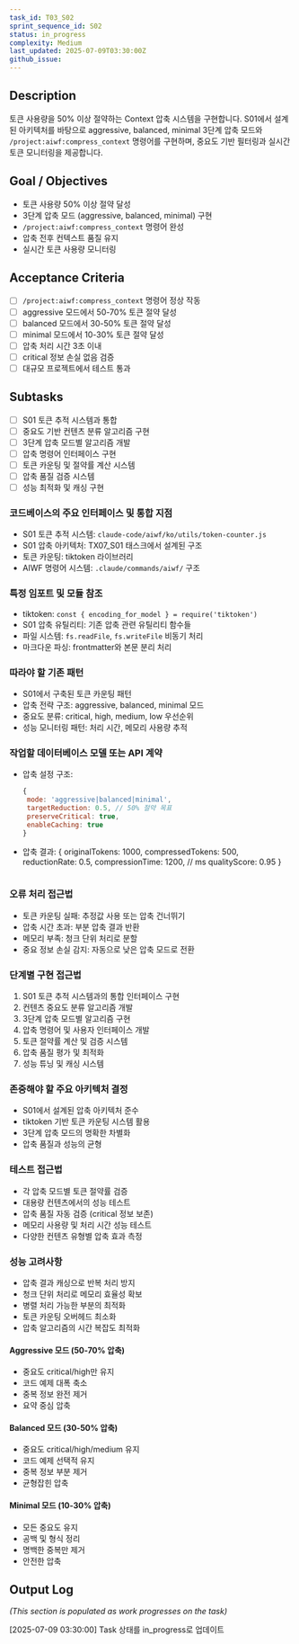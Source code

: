 ```yaml
---
task_id: T03_S02
sprint_sequence_id: S02
status: in_progress
complexity: Medium
last_updated: 2025-07-09T03:30:00Z
github_issue:
---
```


## Description
토큰 사용량을 50% 이상 절약하는 Context 압축 시스템을 구현합니다. S01에서 설계된 아키텍처를 바탕으로 aggressive, balanced, minimal 3단계 압축 모드와 `/project:aiwf:compress_context` 명령어를 구현하며, 중요도 기반 필터링과 실시간 토큰 모니터링을 제공합니다.

## Goal / Objectives
- 토큰 사용량 50% 이상 절약 달성
- 3단계 압축 모드 (aggressive, balanced, minimal) 구현
- `/project:aiwf:compress_context` 명령어 완성
- 압축 전후 컨텍스트 품질 유지
- 실시간 토큰 사용량 모니터링

## Acceptance Criteria
- [ ] `/project:aiwf:compress_context` 명령어 정상 작동
- [ ] aggressive 모드에서 50-70% 토큰 절약 달성
- [ ] balanced 모드에서 30-50% 토큰 절약 달성
- [ ] minimal 모드에서 10-30% 토큰 절약 달성
- [ ] 압축 처리 시간 3초 이내
- [ ] critical 정보 손실 없음 검증
- [ ] 대규모 프로젝트에서 테스트 통과

## Subtasks
- [ ] S01 토큰 추적 시스템과 통합
- [ ] 중요도 기반 컨텐츠 분류 알고리즘 구현
- [ ] 3단계 압축 모드별 알고리즘 개발
- [ ] 압축 명령어 인터페이스 구현
- [ ] 토큰 카운팅 및 절약률 계산 시스템
- [ ] 압축 품질 검증 시스템
- [ ] 성능 최적화 및 캐싱 구현

### 코드베이스의 주요 인터페이스 및 통합 지점
- S01 토큰 추적 시스템: `claude-code/aiwf/ko/utils/token-counter.js`
- S01 압축 아키텍처: TX07_S01 태스크에서 설계된 구조
- 토큰 카운팅: tiktoken 라이브러리
- AIWF 명령어 시스템: `.claude/commands/aiwf/` 구조

### 특정 임포트 및 모듈 참조
- tiktoken: `const { encoding_for_model } = require('tiktoken')`
- S01 압축 유틸리티: 기존 압축 관련 유틸리티 함수들
- 파일 시스템: `fs.readFile`, `fs.writeFile` 비동기 처리
- 마크다운 파싱: frontmatter와 본문 분리 처리

### 따라야 할 기존 패턴
- S01에서 구축된 토큰 카운팅 패턴
- 압축 전략 구조: aggressive, balanced, minimal 모드
- 중요도 분류: critical, high, medium, low 우선순위
- 성능 모니터링 패턴: 처리 시간, 메모리 사용량 추적

### 작업할 데이터베이스 모델 또는 API 계약
- 압축 설정 구조:
  ```javascript
  {
   mode: 'aggressive|balanced|minimal',
   targetReduction: 0.5, // 50% 절약 목표
   preserveCritical: true,
   enableCaching: true
  }
  ```
- 압축 결과:
  {
   originalTokens: 1000,
   compressedTokens: 500,
   reductionRate: 0.5,
   compressionTime: 1200, // ms
   qualityScore: 0.95
  }
  ```

### 오류 처리 접근법
- 토큰 카운팅 실패: 추정값 사용 또는 압축 건너뛰기
- 압축 시간 초과: 부분 압축 결과 반환
- 메모리 부족: 청크 단위 처리로 분할
- 중요 정보 손실 감지: 자동으로 낮은 압축 모드로 전환

### 단계별 구현 접근법
1. S01 토큰 추적 시스템과의 통합 인터페이스 구현
2. 컨텐츠 중요도 분류 알고리즘 개발
3. 3단계 압축 모드별 알고리즘 구현
4. 압축 명령어 및 사용자 인터페이스 개발
5. 토큰 절약률 계산 및 검증 시스템
6. 압축 품질 평가 및 최적화
7. 성능 튜닝 및 캐싱 시스템

### 존중해야 할 주요 아키텍처 결정
- S01에서 설계된 압축 아키텍처 준수
- tiktoken 기반 토큰 카운팅 시스템 활용
- 3단계 압축 모드의 명확한 차별화
- 압축 품질과 성능의 균형

### 테스트 접근법
- 각 압축 모드별 토큰 절약률 검증
- 대용량 컨텐츠에서의 성능 테스트
- 압축 품질 자동 검증 (critical 정보 보존)
- 메모리 사용량 및 처리 시간 성능 테스트
- 다양한 컨텐츠 유형별 압축 효과 측정

### 성능 고려사항
- 압축 결과 캐싱으로 반복 처리 방지
- 청크 단위 처리로 메모리 효율성 확보
- 병렬 처리 가능한 부분의 최적화
- 토큰 카운팅 오버헤드 최소화
- 압축 알고리즘의 시간 복잡도 최적화

#### Aggressive 모드 (50-70% 압축)
- 중요도 critical/high만 유지
- 코드 예제 대폭 축소
- 중복 정보 완전 제거
- 요약 중심 압축

#### Balanced 모드 (30-50% 압축)
- 중요도 critical/high/medium 유지
- 코드 예제 선택적 유지
- 중복 정보 부분 제거
- 균형잡힌 압축

#### Minimal 모드 (10-30% 압축)
- 모든 중요도 유지
- 공백 및 형식 정리
- 명백한 중복만 제거
- 안전한 압축

## Output Log
*(This section is populated as work progresses on the task)*

[2025-07-09 03:30:00] Task 상태를 in_progress로 업데이트